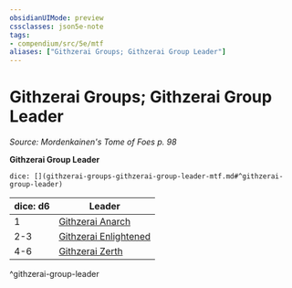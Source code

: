 ```yaml
---
obsidianUIMode: preview
cssclasses: json5e-note
tags:
- compendium/src/5e/mtf
aliases: ["Githzerai Groups; Githzerai Group Leader"]
---
```

# Githzerai Groups; Githzerai Group Leader
*Source: Mordenkainen's Tome of Foes p. 98* 

**Githzerai Group Leader**

`dice: [](githzerai-groups-githzerai-group-leader-mtf.md#^githzerai-group-leader)`

| dice: d6 | Leader |
|----------|--------|
| 1 | [Githzerai Anarch](/Systems/5e/bestiary/humanoid/githzerai-anarch-mpmm.md) |
| 2-3 | [Githzerai Enlightened](/Systems/5e/bestiary/humanoid/githzerai-enlightened-mpmm.md) |
| 4-6 | [Githzerai Zerth](/Systems/5e/bestiary/humanoid/githzerai-zerth.md) |
^githzerai-group-leader